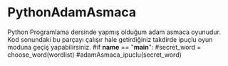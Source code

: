 # PythonAdamAsmaca
Python Programlama dersinde yapmış olduğum adam asmaca oyunudur.
  Kod sonundaki bu parçayı çalışır hale getirdiğiniz takdirde ipuçlu oyun moduna geçiş yapabilirsiniz.
  #if __name__ == "__main__":
   #secret_word = choose_word(wordlist)
   #adamAsmaca_ipuclu(secret_word)
